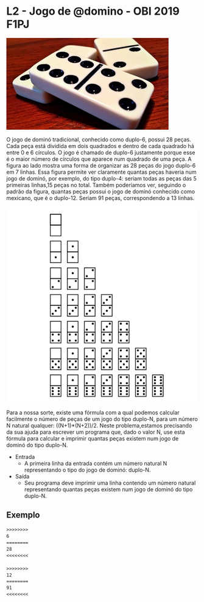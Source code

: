 # L2 - Jogo de @domino - OBI 2019 F1PJ

![_](cover.jpg)

O jogo de dominó tradicional, conhecido como duplo-6, possui 28 peças. Cada peça está dividida em dois quadrados e dentro de cada quadrado há entre 0 e 6 círculos. O jogo é chamado de duplo-6 justamente porque esse é o maior número de círculos que aparece num quadrado de uma peça. A figura ao lado mostra uma forma de organizar as 28 peças do jogo duplo-6 em 7 linhas. Essa figura permite ver claramente quantas peças haveria num jogo de dominó, por exemplo, do tipo duplo-4: seriam todas as peças das 5 primeiras linhas,15 peças no total. Também poderíamos ver, seguindo o padrão da figura, quantas peças possui o jogo de dominó conhecido como mexicano, que é o duplo-12. Seriam 91 peças, correspondendo a 13 linhas.

![_](image.png)

Para a nossa sorte, existe uma fórmula com a qual podemos calcular facilmente o número de peças de um jogo do tipo duplo-N, para um número N natural qualquer: ((N+1)*(N+2))/2. Neste problema,estamos precisando da sua ajuda para escrever um programa que, dado o valor N, use esta fórmula para calcular e imprimir quantas peças existem num jogo de dominó do tipo duplo-N.

- Entrada
    - A primeira linha da entrada contém um número natural N representando o tipo do jogo de dominó: duplo-N.
- Saída
    - Seu programa deve imprimir uma linha contendo um número natural representando quantas peças existem num jogo de dominó do tipo duplo-N.

## Exemplo
``` txt
>>>>>>>>
6
========
28
<<<<<<<<

>>>>>>>>
12
========
91
<<<<<<<<

```